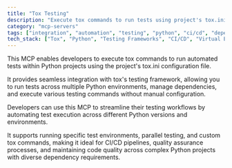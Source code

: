 ```yaml
---
title: "Tox Testing"
description: "Execute tox commands to run tests using project's tox.ini configuration for automated Python testing workflows."
category: "mcp-servers"
tags: ["integration", "automation", "testing", "python", "ci/cd", "dependency-management"]
tech_stack: ["Tox", "Python", "Testing Frameworks", "CI/CD", "Virtual Environments"]
---
```


This MCP enables developers to execute tox commands to run automated tests within Python projects using the project's tox.ini configuration file. 

It provides seamless integration with tox's testing framework, allowing you to run tests across multiple Python environments, manage dependencies, and execute various testing commands without manual configuration.

Developers can use this MCP to streamline their testing workflows by automating test execution across different Python versions and environments. 

It supports running specific test environments, parallel testing, and custom tox commands, making it ideal for CI/CD pipelines, quality assurance processes, and maintaining code quality across complex Python projects with diverse dependency requirements.